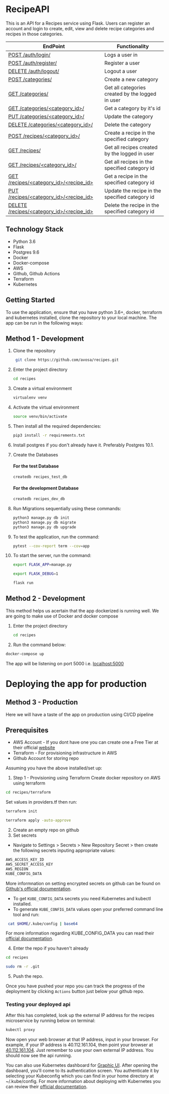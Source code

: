 # RecipeAPI

This is an API for a Recipes service using Flask. Users can register an account and login to create, edit, view and delete recipe categories and recipes in those categories.

| EndPoint                                          | Functionality                                    |
| ------------------------------------------------- | ------------------------------------------------ |
| [ POST /auth/login/ ](#)                          | Logs a user in                                   |
| [ POST /auth/register/ ](#)                       | Register a user                                  |
| [ DELETE /auth/logout/ ](#)                       | Logout a user                                    |
| [ POST /categories/ ](#)                          | Create a new category                            |
| [ GET /categories/ ](#)                           | Get all categories created by the logged in user |
| [ GET /categories/\<category_id>/ ](#)            | Get a category by it's id                        |
| [ PUT /categories/\<category_id>/ ](#)            | Update the category                              |
| [ DELETE /categories/\<category_id>/ ](#)         | Delete the category                              |
| [ POST /recipes/\<category_id>/ ](#)              | Create a recipe in the specified category        |
| [ GET /recipes/](#)                               | Get all recipes created by the logged in user    |
| [ GET /recipes/\<category_id>/](#)                | Get all recipes in the specified category id     |
| [ GET /recipes/\<category_id>/\<recipe_id>](#)    | Get a recipe in the specified category id        |
| [ PUT /recipes/\<category_id>/<recipe_id> ](#)    | Update the recipe in the specified category id   |
| [ DELETE /recipes/\<category_id>/<recipe_id> ](#) | Delete the recipe in the specified category id   |

## Technology Stack

- Python 3.6
- Flask
- Postgres 9.6
- Docker 
- Docker-compose
- AWS
- Github, Github Actions
- Terraform
- Kubernetes

## Getting Started

To use the application, ensure that you have python 3.6+, docker, terraform and kubernetes installed, clone the repository to your local machine. The app can be run in the following ways:

## Method 1 - Development

1. Clone the repository
   ```bash
    git clone https://github.com/avosa/recipes.git
   ```

2. Enter the project directory
   ```bash
   cd recipes
   ```
3. Create a virtual environment
   ```bash
   virtualenv venv
   ```
4. Activate the virtual environment
   ```bash
   source venv/bin/activate
   ```
5. Then install all the required dependencies:
   ```bash
   pip3 install -r requirements.txt
   ```
6. Install postgres if you don't already have it. Preferably Postgres 10.1.

7. Create the Databases

   #### For the test Database
   ```bash
   createdb recipes_test_db
   ```

   #### For the development Database
   ```bash
   createdb recipes_dev_db
   ```
8.  Run Migrations sequentially using these commands:
      ```bash
      python3 manage.py db init
      python3 manage.py db migrate
      python3 manage.py db upgrade
      ```

11. To test the application, run the command:
      ```bash
      pytest --cov-report term --cov=app
      ```

12. To start the server, run the command:
      ```bash
      export FLASK_APP=manage.py

      export FLASK_DEBUG=1

      flask run
      ```
## Method 2 - Development
This method helps us acertain that the app dockerized is running well.
We are going to make use of Docker and docker compose
1. Enter the project directory
   ```bash
   cd recipes
   ```
2. Run the command below:
```bash
docker-compose up
```
The app will be listening on port 5000 i.e. [localhost:5000](http://127.0.0.1:5000/)

# Deploying the app for production
## Method 3 - Production
Here we will have a taste of the app on production using CI/CD pipeline

## Prerequisites
- AWS Account - If you dont have one you can create one a Free Tier at their official [website](https://aws.amazon.com/free/)
- Terraform - For provisioning infrastructure in AWS
- Github Account for storing repo

Assuming you have the above installed/set up:
1. Step 1 - Provisioning using Terraform
Create docker repository on AWS using terraform
```bash
cd recipes/terraform
```
Set values in providers.tf then run:
```bash
terraform init

terraform apply -auto-approve
```

2. Create an empty repo on github
3. Set secrets
- Navigate to Settings > Secrets > New Repository Secret > then create the following secrets inputing appropriate values:
```bash
AWS_ACCESS_KEY_ID
AWS_SECRET_ACCESS_KEY
AWS_REGION
KUBE_CONFIG_DATA
```
More informnation on setting encrypted secrets on github can be found on [Github's official documentation](https://docs.github.com/en/actions/security-guides/encrypted-secrets).

* To get `KUBE_CONFIG_DATA` secrets you need Kubernetes and kubectl installed.
* To generate `KUBE_CONFIG_DATA` values open your preferred command line tool and run: 
```bash
 cat $HOME/.kube/config | base64
 ```
For more information regarding KUBE_CONFIG_DATA you can read their [official documentation](https://github.com/marketplace/actions/kubectl-for-eks#secrets).

4. Enter the repo if you haven't already 
```bash 
cd recipes

sudo rm -r .git 
```
5. Push the repo.

Once you have pushed your repo you can track the progress of the deployment by clicking `Actions` button just below your github repo.

### Testing your deployed api
After this has completed, look up the external IP address for the recipes microservice by running below on terminal:
```bash
kubectl proxy 
```

Now open your web browser at that IP address, input in your browser. For example, if your IP address is 40.112.161.104, then point your browser at [40.112.161.104](http://40.112.161.104/). Just remember to use your own external IP address. You should now see the api running.


You can also use Kubernetes dashboard for [Graphic UI](http://localhost:8001/api/v1/namespaces/kubernetes-dashboard/services/https:kubernetes-dashboard:/proxy/#/login). After opening the dashboard, you'll come to its authentication screen. You authenticate it by selecting your Kubeconfig which you can find in your home directory at ~/.kube/config. 
For more information about deploying with Kubernetes you can review their [official documentation](https://kubernetes.io/docs/tasks/access-application-cluster/web-ui-dashboard/).



